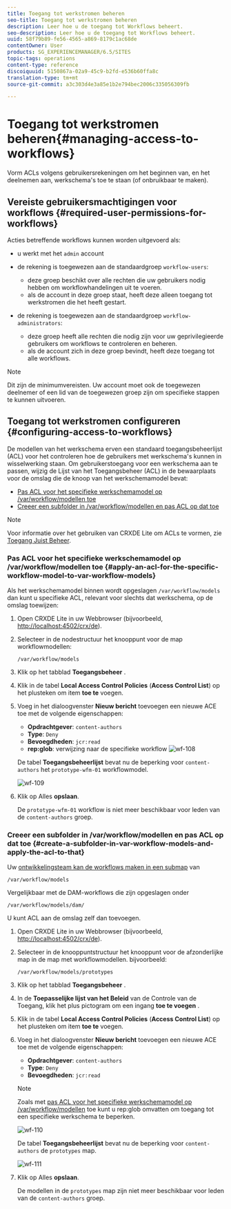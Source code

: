 ```yaml
---
title: Toegang tot werkstromen beheren
seo-title: Toegang tot werkstromen beheren
description: Leer hoe u de toegang tot Workflows beheert.
seo-description: Leer hoe u de toegang tot Workflows beheert.
uuid: 58f79b89-fe56-4565-a869-8179c1ac68de
contentOwner: User
products: SG_EXPERIENCEMANAGER/6.5/SITES
topic-tags: operations
content-type: reference
discoiquuid: 5150867a-02a9-45c9-b2fd-e536b60ffa8c
translation-type: tm+mt
source-git-commit: a3c303d4e3a85e1b2e794bec2006c335056309fb

---
```



# Toegang tot werkstromen beheren{#managing-access-to-workflows}

Vorm ACLs volgens gebruikersrekeningen om het beginnen van, en het deelnemen aan, werkschema&#39;s toe te staan (of onbruikbaar te maken).

## Vereiste gebruikersmachtigingen voor workflows {#required-user-permissions-for-workflows}

Acties betreffende workflows kunnen worden uitgevoerd als:

* u werkt met het `admin` account
* de rekening is toegewezen aan de standaardgroep `workflow-users`:

   * deze groep beschikt over alle rechten die uw gebruikers nodig hebben om workflowhandelingen uit te voeren.
   * als de account in deze groep staat, heeft deze alleen toegang tot werkstromen die het heeft gestart.

* de rekening is toegewezen aan de standaardgroep `workflow-administrators`:

   * deze groep heeft alle rechten die nodig zijn voor uw geprivilegieerde gebruikers om workflows te controleren en beheren.
   * als de account zich in deze groep bevindt, heeft deze toegang tot alle workflows.

>[!NOTE]
>
>Dit zijn de minimumvereisten. Uw account moet ook de toegewezen deelnemer of een lid van de toegewezen groep zijn om specifieke stappen te kunnen uitvoeren.

## Toegang tot werkstromen configureren {#configuring-access-to-workflows}

De modellen van het werkschema erven een standaard toegangsbeheerlijst (ACL) voor het controleren hoe de gebruikers met werkschema&#39;s kunnen in wisselwerking staan. Om gebruikerstoegang voor een werkschema aan te passen, wijzig de Lijst van het Toegangsbeheer (ACL) in de bewaarplaats voor de omslag die de knoop van het werkschemamodel bevat:

* [Pas ACL voor het specifieke werkschemamodel op /var/workflow/modellen toe](/help/sites-administering/workflows-managing.md#apply-an-acl-for-the-specific-workflow-model-to-var-workflow-models)
* [Creeer een subfolder in /var/workflow/modellen en pas ACL op dat toe](/help/sites-administering/workflows-managing.md#create-a-subfolder-in-var-workflow-models-and-apply-the-acl-to-that)

>[!NOTE]
>
>Voor informatie over het gebruiken van CRXDE Lite om ACLs te vormen, zie [Toegang Juist Beheer](/help/sites-administering/user-group-ac-admin.md#access-right-management).

### Pas ACL voor het specifieke werkschemamodel op /var/workflow/modellen toe {#apply-an-acl-for-the-specific-workflow-model-to-var-workflow-models}

Als het werkschemamodel binnen wordt opgeslagen `/var/workflow/models` dan kunt u specifieke ACL, relevant voor slechts dat werkschema, op de omslag toewijzen:

1. Open CRXDE Lite in uw Webbrowser (bijvoorbeeld, [http://localhost:4502/crx/de](http://localhost:4502/crx/de)).
1. Selecteer in de nodestructuur het knooppunt voor de map workflowmodellen:

   `/var/workflow/models`

1. Klik op het tabblad **Toegangsbeheer** .
1. Klik in de tabel **Local Access Control Policies** (**Access Control List**) op het plusteken om item **toe te** voegen.
1. Voeg in het dialoogvenster **Nieuw bericht** toevoegen een nieuwe ACE toe met de volgende eigenschappen:

   * **Opdrachtgever**: `content-authors`
   * **Type**: `Deny`
   * **Bevoegdheden**: `jcr:read`
   * **rep:glob**: verwijzing naar de specifieke workflow
   ![wf-108](assets/wf-108.png)

   De tabel **Toegangsbeheerlijst** bevat nu de beperking voor `content-authors` het `prototype-wfm-01` workflowmodel.

   ![wf-109](assets/wf-109.png)

1. Klik op Alles **opslaan**.

   De `prototype-wfm-01` workflow is niet meer beschikbaar voor leden van de `content-authors` groep.

### Creeer een subfolder in /var/workflow/modellen en pas ACL op dat toe {#create-a-subfolder-in-var-workflow-models-and-apply-the-acl-to-that}

Uw [ontwikkelingsteam kan de workflows maken in een submap](/help/sites-developing/workflows-models.md#creating-a-new-workflow) van

`/var/workflow/models`

Vergelijkbaar met de DAM-workflows die zijn opgeslagen onder

`/var/workflow/models/dam/`

U kunt ACL aan de omslag zelf dan toevoegen.

1. Open CRXDE Lite in uw Webbrowser (bijvoorbeeld, [http://localhost:4502/crx/de](http://localhost:4502/crx/de)).
1. Selecteer in de knooppuntstructuur het knooppunt voor de afzonderlijke map in de map met workflowmodellen. bijvoorbeeld:

   `/var/workflow/models/prototypes`

1. Klik op het tabblad **Toegangsbeheer** .
1. In de **Toepasselijke lijst van het Beleid** van de Controle van de Toegang, klik het plus pictogram om een ingang **toe te voegen** .
1. Klik in de tabel **Local Access Control Policies** (**Access Control List**) op het plusteken om item **toe te** voegen.
1. Voeg in het dialoogvenster **Nieuw bericht** toevoegen een nieuwe ACE toe met de volgende eigenschappen:

   * **Opdrachtgever**: `content-authors`
   * **Type**: `Deny`
   * **Bevoegdheden**: `jcr:read`
   >[!NOTE]
   >
   >Zoals met [pas ACL voor het specifieke werkschemamodel op /var/workflow/modellen](/help/sites-administering/workflows-managing.md#apply-an-acl-for-the-specific-workflow-model-to-var-workflow-models) toe kunt u rep:glob omvatten om toegang tot een specifieke werkschema te beperken.

   ![wf-110](assets/wf-110.png)

   De tabel **Toegangsbeheerlijst** bevat nu de beperking voor `content-authors` de `prototypes` map.

   ![wf-111](assets/wf-111.png)

1. Klik op Alles **opslaan**.

   De modellen in de `prototypes` map zijn niet meer beschikbaar voor leden van de `content-authors` groep.

